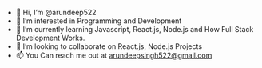 - 👋 Hi, I’m @arundeep522
- 👀 I’m interested in Programming and Development
- 🌱 I’m currently learning Javascript, React.js, Node.js and How Full Stack Development Works.
- 💞️ I’m looking to collaborate on React.js, Node.js Projects
- 📫 You Can reach me out at arundeepsingh522@gmail.com
